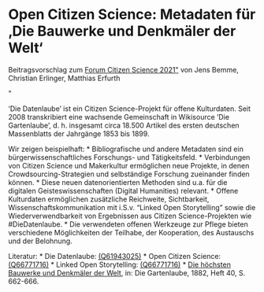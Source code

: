 <h1 id="Open Citizen Science: Metadaten für ‚Die Bauwerke und Denkmäler der Welt‘">Open Citizen Science: Metadaten für ‚Die Bauwerke und Denkmäler der Welt‘</h1>
<p> Beitragsvorschlag zum <a href="https://www.buergerschaffenwissen.de/citizen-science/veranstaltungen/forum-citizen-science-2021">Forum Citizen Science 2021"</a> von Jens Bemme, Christian Erlinger, Matthias Erfurth</p>
<p></p>"</a>
<p>‘Die Datenlaube’ ist ein Citizen Science-Projekt für offene Kulturdaten. Seit 2008 transkribiert eine wachsende Gemeinschaft in Wikisource ‘Die Gartenlaube’, d. h. insgesamt circa 18.500 Artikel des ersten deutschen Massenblatts der Jahrgänge 1853 bis 1899.</p>
<p></p>
<p>Wir zeigen beispielhaft:
* Bibliografische und andere Metadaten sind ein bürgerwissenschaftliches Forschungs- und Tätigkeitsfeld.
* Verbindungen von Citizen Science und Makerkultur ermöglichen neue Projekte, in denen Crowdsourcing-Strategien und selbständige Forschung zueinander finden können.
* Diese neuen datenorientierten Methoden sind u.a. für die digitalen Geisteswissenschaften (Digital Humanities) relevant.
* Offene Kulturdaten ermöglichen zusätzliche Reichweite, Sichtbarkeit, Wissenschaftskommunikation mit i.S.v. “Linked Open Storytelling” sowie die Wiederverwendbarkeit von Ergebnissen aus Citizen Science-Projekten wie #DieDatenlaube.
* Die verwendeten offenen Werkzeuge zur Pflege bieten verschiedene Möglichkeiten der Teilhabe, der Kooperation, des Austauschs und der Belohnung.</p>
<p></p>
</p>Literatur:
* Die Datenlaube: <a href="https://www.wikidata.org/wiki/Q61943025">(Q61943025)</a>
* Open Citizen Science: <a href="https://www.wikidata.org/wiki/Q66771716">(Q66771716)</a>
* Linked Open Storytelling: <a href="https://www.wikidata.org/wiki/Q66631860">(Q66771716)</a>
* <a href="https://de.wikisource.org/wiki/Die_h%C3%B6chsten_Bauwerke_und_Denkm%C3%A4ler_der_Welt">Die höchsten Bauwerke und Denkmäler der Welt</a>, in: Die Gartenlaube, 1882, Heft 40, S. 662-666.</p>

